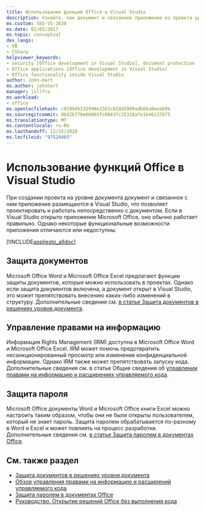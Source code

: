 ```yaml
---
title: Использование функций Office в Visual Studio
description: Узнайте, как документ и связанное приложение из проекта уровня документа размещаются в Visual Studio, чтобы вы могли работать непосредственно с документом.
ms.custom: SEO-VS-2020
ms.date: 02/02/2017
ms.topic: conceptual
dev_langs:
- VB
- CSharp
helpviewer_keywords:
- security [Office development in Visual Studio], document protection
- Office applications [Office development in Visual Studio]
- Office functionality inside Visual Studio
author: John-Hart
ms.author: johnhart
manager: jillfra
ms.workload:
- office
ms.openlocfilehash: c93994b233990e2362c62445909adb66a0eeeb9b
ms.sourcegitcommit: 4bd2b770e60965fc0843fc25318a7e1b46137875
ms.translationtype: MT
ms.contentlocale: ru-RU
ms.lasthandoff: 12/15/2020
ms.locfileid: "97528403"
---
```

# <a name="use-office-functionality-inside-of-visual-studio"></a>Использование функций Office в Visual Studio
  При создании проекта на уровне документа документ и связанное с ним приложение размещаются в Visual Studio, что позволяет проектировать и работать непосредственно с документом. Если в Visual Studio открыто приложение Microsoft Office, оно обычно работает правильно. Однако некоторые функциональные возможности приложения отличаются или недоступны.

 [!INCLUDE[appliesto_alldoc](../vsto/includes/appliesto-alldoc-md.md)]

## <a name="document-protection"></a>Защита документов
 Microsoft Office Word и Microsoft Office Excel предлагают функции защиты документов, которые можно использовать в проектах. Однако если защита документов включена, а документ открыт в Visual Studio, это может препятствовать внесению каких-либо изменений в структуру. Дополнительные сведения см. [в статье Защита документов в решениях уровня документа](../vsto/document-protection-in-document-level-solutions.md).

## <a name="information-rights-management"></a>Управление правами на информацию
 Информация Rights Management (IRM) доступна в Microsoft Office Word и Microsoft Office Excel. IRM может помочь предотвратить несанкционированный просмотр или изменение конфиденциальной информации. Однако IRM также может препятствовать запуску кода. Дополнительные сведения см. в статье Общие сведения об [управлении правами на информацию и расширениях управляемого кода](../vsto/information-rights-management-and-managed-code-extensions-overview.md).

## <a name="password-protection"></a>Защита пароля
 Microsoft Office документы Word и Microsoft Office книги Excel можно настроить таким образом, чтобы они не были открыты пользователем, который не знает пароль. Защита паролем обрабатывается по-разному в Word и Excel и может повлиять на процесс разработки. Дополнительные сведения см. [в статье Защита паролем в документах Office](../vsto/password-protection-on-office-documents.md).

## <a name="see-also"></a>См. также раздел
- [Защита документов в решениях уровня документа](../vsto/document-protection-in-document-level-solutions.md)
- [Обзор управления правами на информацию и расширений управляемого кода](../vsto/information-rights-management-and-managed-code-extensions-overview.md)
- [Защита паролем в документах Office](../vsto/password-protection-on-office-documents.md)
- [Руководство. Открытие решений Office без выполнения кода](../vsto/how-to-open-office-solutions-without-running-code.md)
